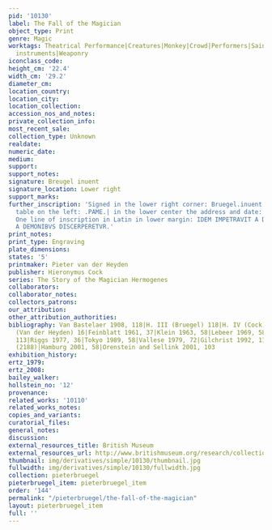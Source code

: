 ```yaml
---
pid: '10130'
label: The Fall of the Magician
object_type: Print
genre: Magic
worktags: Theatrical Performance|Creatures|Monkey|Crowd|Performers|Saint|Armor|Flag/Banner|Musical
  instruments|Weaponry
iconclass_code:
height_cm: '22.4'
width_cm: '29.2'
diameter_cm:
location_country:
location_city:
location_collection:
accession_nos_and_notes:
private_collection_info:
most_recent_sale:
collection_type: Unknown
realdate:
numeric_date:
medium:
support:
support_notes:
signature: Breugel inuent
signature_location: Lower right
support_marks:
further_inscription: 'Signed in the lower right corner: Bruegel.inuent and on the
  table on the left: .PAME.| in the lower center the address and date: Cock.excudebat.1565.
  One line of inscription in Latin in lower margin: IDEM IMPETRAVIT A DEO VT MAGVS
  A DEMONIBVS DISCERPERETVR.'
print_notes:
print_type: Engraving
plate_dimensions:
states: '5'
printmaker: Pieter van der Heyden
publisher: Hieronymus Cock
series: The Story of the Magician Hermogenes
collaborators:
collaborator_notes:
collectors_patrons:
our_attribution:
other_attribution_authorities:
bibliography: Van Bastelaer 1908, 118|H. III (Bruegel) 118|H. IV (Cock) 230|H. IX
  (Van der Heyden) 16|Feinblatt 1961, 37|Klein 1963, 58|Lebeer 1969, 58|Lari 1973,
  113|Riggs 1977, 36|Tokyo 1989, 58|Vallese 1979, 72|Gilchrist 1992, 118|GdZ VI, 5
  (2188)|Hamburg 2001, 58|Orenstein and Sellink 2001, 103
exhibition_history:
ertz_1979:
ertz_2008:
bailey_walker:
hollstein_no: '12'
provenance:
related_works: '10110'
related_works_notes:
copies_and_variants:
curatorial_files:
general_notes:
discussion:
external_resources_title: British Museum
external_resources_url: http://www.britishmuseum.org/research/collection_online/collection_object_details.aspx
thumbnail: img/derivatives/simple/10130/thumbnail.jpg
fullwidth: img/derivatives/simple/10130/fullwidth.jpg
collection: pieterbruegel
pieterbruegel_item: pieterbruegel_item
order: '144'
permalink: "/pieterbruegel/the-fall-of-the-magician"
layout: pieterbruegel_item
full: ''
---
```

